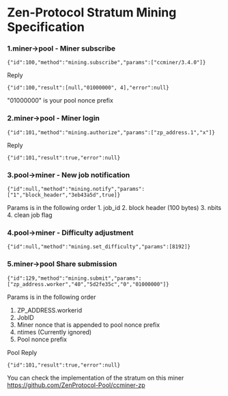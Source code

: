 # Zen-Protocol Stratum Mining Specification

### 1.miner->pool - Miner subscribe

```
{"id":100,"method":"mining.subscribe","params":["ccminer/3.4.0"]}

```

Reply

```
{"id":100,"result":[null,"01000000", 4],"error":null}
```
"01000000" is your pool nonce prefix



### 2.miner->pool - Miner login

```
{"id":101,"method":"mining.authorize","params":["zp_address.1","x"]}
```
Reply
```
{"id":101,"result":true,"error":null}
```

### 3.pool->miner - New job notification

```
{"id":null,"method":"mining.notify","params":["1","block_header","3eb43a5d",true]}

```

Params is in the following order
	1. job_id 
	2. block header (100 bytes)
	3. nbits
	4. clean job flag

### 4.pool->miner - Difficulty adjustment

```
{"id":null,"method":"mining.set_difficulty","params":[8192]}
```

### 5.miner->pool Share submission

```
{"id":129,"method":"mining.submit","params":["zp_address.worker","40","5d2fe35c","0","01000000"]}

```

Params is in the following order
1. ZP_ADDRESS.workerid
2. JobID
3. Miner nonce that is appended to pool nonce prefix
4. ntimes (Currently ignored)
5. Pool nonce prefix

Pool Reply
```
{"id":101,"result":true,"error":null}
```

You can check the implementation of the stratum on this miner https://github.com/ZenProtocol-Pool/ccminer-zp
